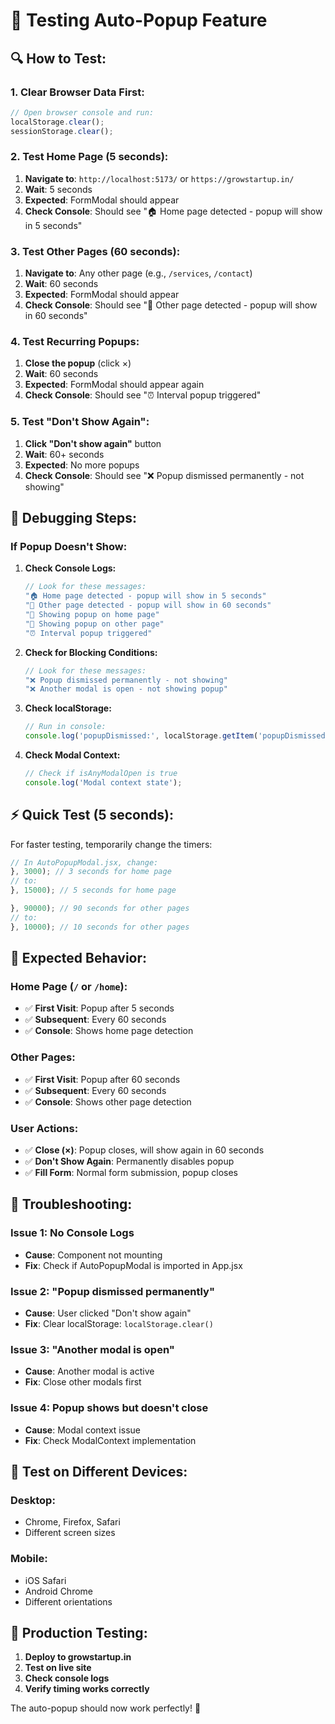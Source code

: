 # 🧪 Testing Auto-Popup Feature

## **🔍 How to Test:**

### **1. Clear Browser Data First:**
```javascript
// Open browser console and run:
localStorage.clear();
sessionStorage.clear();
```

### **2. Test Home Page (5 seconds):**
1. **Navigate to**: `http://localhost:5173/` or `https://growstartup.in/`
2. **Wait**: 5 seconds
3. **Expected**: FormModal should appear
4. **Check Console**: Should see "🏠 Home page detected - popup will show in 5 seconds"

### **3. Test Other Pages (60 seconds):**
1. **Navigate to**: Any other page (e.g., `/services`, `/contact`)
2. **Wait**: 60 seconds
3. **Expected**: FormModal should appear
4. **Check Console**: Should see "📄 Other page detected - popup will show in 60 seconds"

### **4. Test Recurring Popups:**
1. **Close the popup** (click ×)
2. **Wait**: 60 seconds
3. **Expected**: FormModal should appear again
4. **Check Console**: Should see "⏰ Interval popup triggered"

### **5. Test "Don't Show Again":**
1. **Click "Don't show again"** button
2. **Wait**: 60+ seconds
3. **Expected**: No more popups
4. **Check Console**: Should see "❌ Popup dismissed permanently - not showing"

## **🐛 Debugging Steps:**

### **If Popup Doesn't Show:**

1. **Check Console Logs:**
   ```javascript
   // Look for these messages:
   "🏠 Home page detected - popup will show in 5 seconds"
   "📄 Other page detected - popup will show in 60 seconds"
   "🚀 Showing popup on home page"
   "🚀 Showing popup on other page"
   "⏰ Interval popup triggered"
   ```

2. **Check for Blocking Conditions:**
   ```javascript
   // Look for these messages:
   "❌ Popup dismissed permanently - not showing"
   "❌ Another modal is open - not showing popup"
   ```

3. **Check localStorage:**
   ```javascript
   // Run in console:
   console.log('popupDismissed:', localStorage.getItem('popupDismissed'));
   ```

4. **Check Modal Context:**
   ```javascript
   // Check if isAnyModalOpen is true
   console.log('Modal context state');
   ```

## **⚡ Quick Test (5 seconds):**

For faster testing, temporarily change the timers:

```javascript
// In AutoPopupModal.jsx, change:
}, 3000); // 3 seconds for home page
// to:
}, 15000); // 5 seconds for home page

}, 90000); // 90 seconds for other pages
// to:
}, 10000); // 10 seconds for other pages
```

## **🎯 Expected Behavior:**

### **Home Page (`/` or `/home`):**
- ✅ **First Visit**: Popup after 5 seconds
- ✅ **Subsequent**: Every 60 seconds
- ✅ **Console**: Shows home page detection

### **Other Pages:**
- ✅ **First Visit**: Popup after 60 seconds
- ✅ **Subsequent**: Every 60 seconds
- ✅ **Console**: Shows other page detection

### **User Actions:**
- ✅ **Close (×)**: Popup closes, will show again in 60 seconds
- ✅ **Don't Show Again**: Permanently disables popup
- ✅ **Fill Form**: Normal form submission, popup closes

## **🔧 Troubleshooting:**

### **Issue 1: No Console Logs**
- **Cause**: Component not mounting
- **Fix**: Check if AutoPopupModal is imported in App.jsx

### **Issue 2: "Popup dismissed permanently"**
- **Cause**: User clicked "Don't show again"
- **Fix**: Clear localStorage: `localStorage.clear()`

### **Issue 3: "Another modal is open"**
- **Cause**: Another modal is active
- **Fix**: Close other modals first

### **Issue 4: Popup shows but doesn't close**
- **Cause**: Modal context issue
- **Fix**: Check ModalContext implementation

## **📱 Test on Different Devices:**

### **Desktop:**
- Chrome, Firefox, Safari
- Different screen sizes

### **Mobile:**
- iOS Safari
- Android Chrome
- Different orientations

## **🚀 Production Testing:**

1. **Deploy to growstartup.in**
2. **Test on live site**
3. **Check console logs**
4. **Verify timing works correctly**

The auto-popup should now work perfectly! 🎉
